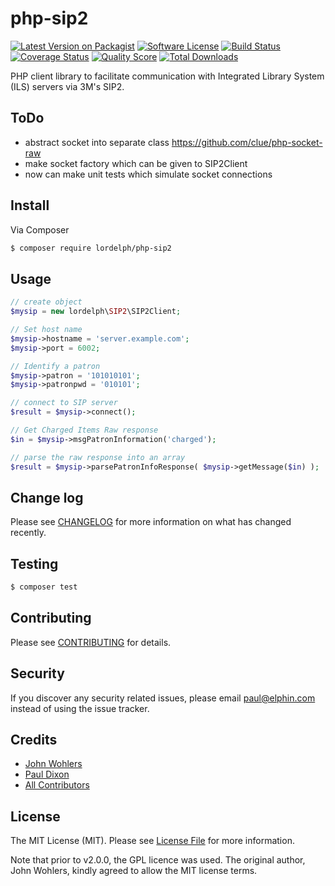 # php-sip2

[![Latest Version on Packagist][ico-version]][link-packagist]
[![Software License][ico-license]](LICENSE.md)
[![Build Status][ico-travis]][link-travis]
[![Coverage Status][ico-scrutinizer]][link-scrutinizer]
[![Quality Score][ico-code-quality]][link-code-quality]
[![Total Downloads][ico-downloads]][link-downloads]


PHP client library to facilitate communication with Integrated Library System (ILS) servers via 3M's SIP2.

## ToDo
- abstract socket into separate class https://github.com/clue/php-socket-raw
- make socket factory which can be given to SIP2Client
- now can make unit tests which simulate socket connections


## Install

Via Composer

``` bash
$ composer require lordelph/php-sip2
```

## Usage

``` php
// create object
$mysip = new lordelph\SIP2\SIP2Client;

// Set host name
$mysip->hostname = 'server.example.com';
$mysip->port = 6002;

// Identify a patron
$mysip->patron = '101010101';
$mysip->patronpwd = '010101';

// connect to SIP server 
$result = $mysip->connect();

// Get Charged Items Raw response
$in = $mysip->msgPatronInformation('charged');

// parse the raw response into an array
$result = $mysip->parsePatronInfoResponse( $mysip->getMessage($in) );
```

## Change log

Please see [CHANGELOG](CHANGELOG.md) for more information on what has changed recently.

## Testing

``` bash
$ composer test
```

## Contributing

Please see [CONTRIBUTING](CONTRIBUTING.md) for details.

## Security

If you discover any security related issues, please email paul@elphin.com instead of using the 
issue tracker.

## Credits

- [John Wohlers][link-author1]
- [Paul Dixon][link-author2]
- [All Contributors][link-contributors]

## License

The MIT License (MIT). Please see [License File](LICENSE.md) for more information.

Note that prior to v2.0.0, the GPL licence was used. The original author, John Wohlers, kindly
agreed to allow the MIT license terms.

[ico-version]: https://img.shields.io/packagist/v/lordelph/php-sip2.svg?style=flat-square
[ico-license]: https://img.shields.io/badge/license-MIT-brightgreen.svg?style=flat-square
[ico-travis]: https://img.shields.io/travis/lordelph/php-sip2/master.svg?style=flat-square
[ico-scrutinizer]: https://img.shields.io/scrutinizer/coverage/g/lordelph/php-sip2.svg?style=flat-square
[ico-code-quality]: https://img.shields.io/scrutinizer/g/lordelph/php-sip2.svg?style=flat-square
[ico-downloads]: https://img.shields.io/packagist/dt/lordelph/php-sip2.svg?style=flat-square

[link-packagist]: https://packagist.org/packages/lordelph/php-sip2
[link-travis]: https://travis-ci.org/lordelph/php-sip2
[link-scrutinizer]: https://scrutinizer-ci.com/g/lordelph/php-sip2/code-structure
[link-code-quality]: https://scrutinizer-ci.com/g/lordelph/php-sip2
[link-downloads]: https://packagist.org/packages/lordelph/php-sip2
[link-author1]: https://github.com/cap60552
[link-author2]: https://github.com/lordelph
[link-contributors]: ../../contributors
